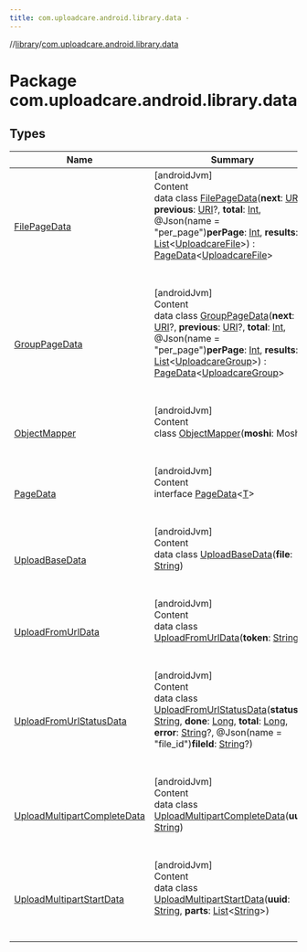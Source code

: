 ```yaml
---
title: com.uploadcare.android.library.data -
---
```

//[library](../index.md)/[com.uploadcare.android.library.data](index.md)



# Package com.uploadcare.android.library.data  


## Types  
  
|  Name|  Summary| 
|---|---|
| <a name="com.uploadcare.android.library.data/FilePageData///PointingToDeclaration/"></a>[FilePageData](-file-page-data/index.md)| <a name="com.uploadcare.android.library.data/FilePageData///PointingToDeclaration/"></a>[androidJvm]  <br>Content  <br>data class [FilePageData](-file-page-data/index.md)(**next**: [URI](https://developer.android.com/reference/kotlin/java/net/URI.html)?, **previous**: [URI](https://developer.android.com/reference/kotlin/java/net/URI.html)?, **total**: [Int](https://kotlinlang.org/api/latest/jvm/stdlib/kotlin/-int/index.html), @Json(name = "per_page")**perPage**: [Int](https://kotlinlang.org/api/latest/jvm/stdlib/kotlin/-int/index.html), **results**: [List](https://kotlinlang.org/api/latest/jvm/stdlib/kotlin.collections/-list/index.html)<[UploadcareFile](../com.uploadcare.android.library.api/-uploadcare-file/index.md)>) : [PageData](-page-data/index.md)<[UploadcareFile](../com.uploadcare.android.library.api/-uploadcare-file/index.md)>   <br><br><br>
| <a name="com.uploadcare.android.library.data/GroupPageData///PointingToDeclaration/"></a>[GroupPageData](-group-page-data/index.md)| <a name="com.uploadcare.android.library.data/GroupPageData///PointingToDeclaration/"></a>[androidJvm]  <br>Content  <br>data class [GroupPageData](-group-page-data/index.md)(**next**: [URI](https://developer.android.com/reference/kotlin/java/net/URI.html)?, **previous**: [URI](https://developer.android.com/reference/kotlin/java/net/URI.html)?, **total**: [Int](https://kotlinlang.org/api/latest/jvm/stdlib/kotlin/-int/index.html), @Json(name = "per_page")**perPage**: [Int](https://kotlinlang.org/api/latest/jvm/stdlib/kotlin/-int/index.html), **results**: [List](https://kotlinlang.org/api/latest/jvm/stdlib/kotlin.collections/-list/index.html)<[UploadcareGroup](../com.uploadcare.android.library.api/-uploadcare-group/index.md)>) : [PageData](-page-data/index.md)<[UploadcareGroup](../com.uploadcare.android.library.api/-uploadcare-group/index.md)>   <br><br><br>
| <a name="com.uploadcare.android.library.data/ObjectMapper///PointingToDeclaration/"></a>[ObjectMapper](-object-mapper/index.md)| <a name="com.uploadcare.android.library.data/ObjectMapper///PointingToDeclaration/"></a>[androidJvm]  <br>Content  <br>class [ObjectMapper](-object-mapper/index.md)(**moshi**: Moshi)  <br><br><br>
| <a name="com.uploadcare.android.library.data/PageData///PointingToDeclaration/"></a>[PageData](-page-data/index.md)| <a name="com.uploadcare.android.library.data/PageData///PointingToDeclaration/"></a>[androidJvm]  <br>Content  <br>interface [PageData](-page-data/index.md)<[T](-page-data/index.md)>  <br><br><br>
| <a name="com.uploadcare.android.library.data/UploadBaseData///PointingToDeclaration/"></a>[UploadBaseData](-upload-base-data/index.md)| <a name="com.uploadcare.android.library.data/UploadBaseData///PointingToDeclaration/"></a>[androidJvm]  <br>Content  <br>data class [UploadBaseData](-upload-base-data/index.md)(**file**: [String](https://kotlinlang.org/api/latest/jvm/stdlib/kotlin/-string/index.html))  <br><br><br>
| <a name="com.uploadcare.android.library.data/UploadFromUrlData///PointingToDeclaration/"></a>[UploadFromUrlData](-upload-from-url-data/index.md)| <a name="com.uploadcare.android.library.data/UploadFromUrlData///PointingToDeclaration/"></a>[androidJvm]  <br>Content  <br>data class [UploadFromUrlData](-upload-from-url-data/index.md)(**token**: [String](https://kotlinlang.org/api/latest/jvm/stdlib/kotlin/-string/index.html))  <br><br><br>
| <a name="com.uploadcare.android.library.data/UploadFromUrlStatusData///PointingToDeclaration/"></a>[UploadFromUrlStatusData](-upload-from-url-status-data/index.md)| <a name="com.uploadcare.android.library.data/UploadFromUrlStatusData///PointingToDeclaration/"></a>[androidJvm]  <br>Content  <br>data class [UploadFromUrlStatusData](-upload-from-url-status-data/index.md)(**status**: [String](https://kotlinlang.org/api/latest/jvm/stdlib/kotlin/-string/index.html), **done**: [Long](https://kotlinlang.org/api/latest/jvm/stdlib/kotlin/-long/index.html), **total**: [Long](https://kotlinlang.org/api/latest/jvm/stdlib/kotlin/-long/index.html), **error**: [String](https://kotlinlang.org/api/latest/jvm/stdlib/kotlin/-string/index.html)?, @Json(name = "file_id")**fileId**: [String](https://kotlinlang.org/api/latest/jvm/stdlib/kotlin/-string/index.html)?)  <br><br><br>
| <a name="com.uploadcare.android.library.data/UploadMultipartCompleteData///PointingToDeclaration/"></a>[UploadMultipartCompleteData](-upload-multipart-complete-data/index.md)| <a name="com.uploadcare.android.library.data/UploadMultipartCompleteData///PointingToDeclaration/"></a>[androidJvm]  <br>Content  <br>data class [UploadMultipartCompleteData](-upload-multipart-complete-data/index.md)(**uuid**: [String](https://kotlinlang.org/api/latest/jvm/stdlib/kotlin/-string/index.html))  <br><br><br>
| <a name="com.uploadcare.android.library.data/UploadMultipartStartData///PointingToDeclaration/"></a>[UploadMultipartStartData](-upload-multipart-start-data/index.md)| <a name="com.uploadcare.android.library.data/UploadMultipartStartData///PointingToDeclaration/"></a>[androidJvm]  <br>Content  <br>data class [UploadMultipartStartData](-upload-multipart-start-data/index.md)(**uuid**: [String](https://kotlinlang.org/api/latest/jvm/stdlib/kotlin/-string/index.html), **parts**: [List](https://kotlinlang.org/api/latest/jvm/stdlib/kotlin.collections/-list/index.html)<[String](https://kotlinlang.org/api/latest/jvm/stdlib/kotlin/-string/index.html)>)  <br><br><br>

